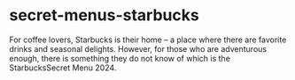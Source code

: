 # secret-menus-starbucks
For coffee lovers, Starbucks is their home – a place where there are favorite drinks and seasonal delights. However, for those who are adventurous enough, there is something they do not know of which is the StarbucksSecret Menu 2024. 
